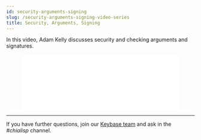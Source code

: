 ```yaml
---
id: security-arguments-signing
slug: /security-arguments-signing-video-series
title: Security, Arguments, Signing
---
```


In this video, Adam Kelly discusses security and checking arguments and signatures.

<figure class="video-container">
<iframe src="//www.youtube.com/embed/T4noZyNJkFA" frameborder="0" allowfullscreen webkitallowfullscreen mozallowfullscreen width="100%"></iframe>
</figure>

---

If you have further questions, join our [Keybase team](https://keybase.io/team/chia_network.public) and ask in the _#chialisp_ channel.

